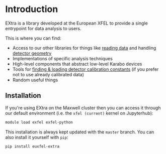 # Introduction
EXtra is a library developed at the European XFEL to provide a single entrypoint
for data analysis to users.

This is where you can find:

- Access to our other libraries for things like [reading data](reading-data.md)
  and handling [detector geometry](detector-geometry.md)
- Implementations of specific analysis techniques
- High-level components that abstract low-level Karabo devices
- Tools for [finding & loading detector calibration constants](calibration.md)
  (if you prefer not to use already calibrated data)
- Random useful things

## Installation
If you're using EXtra on the Maxwell cluster then you can access it through our
default environment (i.e. the `xfel (current)` kernel on Jupyterhub):
```bash
module load exfel exfel-python
```

This installation is always kept updated with the `master` branch. You can
also install it yourself with `pip`:
```bash
pip install euxfel-extra
```
